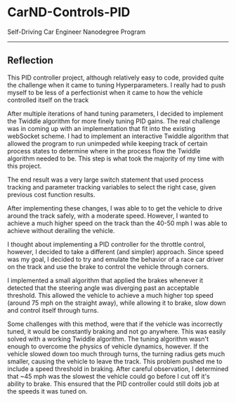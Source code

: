 # CarND-Controls-PID
Self-Driving Car Engineer Nanodegree Program

---

## Reflection

This PID controller project, although relatively easy to code, provided quite the challenge when it came to tuning Hyperparameters. I really had to push myself to be less of a perfectionist when it came to how the vehicle controlled itself on the track

After multiple iterations of hand tuning parameters, I decided to implement the Twiddle algorithm for more finely tuning PID gains. The real challenge was in coming up with an implementation that fit into the existing webSocket scheme. I had to implement an interactive Twiddle algorithm that allowed the program to run unimpeded while keeping track of certain process states to determine where in the process flow the Twiddle algorithm needed to be. This step is what took the majority of my time with this project.

The end result was a very large switch statement that used process tracking and parameter tracking variables to select the right case, given previous cost function results.

After implementing these changes, I was able to to get the vehicle to drive around the track safely, with a moderate speed. However, I wanted to achieve a much higher speed on the track than the 40-50 mph I was able to achieve without derailing the vehicle.

I thought about implementing a PID controller for the throttle control, however, I decided to take a different (and simpler) approach. Since speed was my goal, I decided to try and emulate the behavior of a race car driver on the track and use the brake to control the vehicle through corners.

I implemented a small algorithm that applied the brakes whenever it detected that the steering angle was diverging past an acceptable threshold. This allowed the vehicle to achieve a much higher top speed (around 75 mph on the straight away), while allowing it to brake, slow down and control itself through turns.

Some challenges with this method, were that if the vehicle was incorrectly tuned, it would be constantly braking and not go anywhere. This was easily solved with a working Twiddle algorithm. The tuning algorithm wasn't enough to overcome the physics of vehicle dynamics, however. If the vehicle slowed down too much through turns, the turning radius gets much smaller, causing the vehicle to leave the track. This problem pushed me to include a speed threshold in braking. After careful observation, I determined that ~45 mph was the slowest the vehicle could go before I cut off it's ability to brake. This ensured that the PID controller could still doits job at the speeds it was tuned on.

